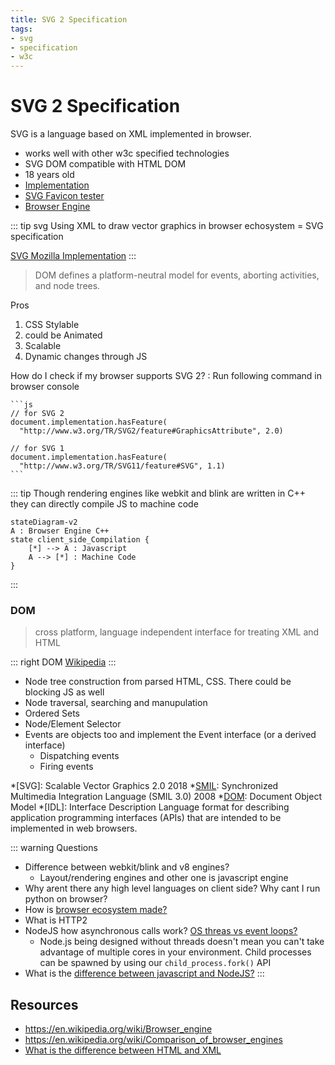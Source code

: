 ```yaml
---
title: SVG 2 Specification
tags:
- svg
- specification
- w3c
---
```


# SVG 2 Specification

<TagLinks />

SVG is a language based on XML implemented in browser.
* works well with other w3c specified technologies
* SVG DOM compatible with HTML DOM
* 18 years old
* [Implementation](https://www.w3.org/Graphics/SVG/WG/wiki/Implementations)
* [SVG Favicon tester](http://xn--dahlstrm-t4a.net/svg/favicon/favicon.html)
* [Browser Engine](https://en.wikipedia.org/wiki/Browser_engine)

::: tip svg
Using XML to draw vector graphics in browser echosystem $=$ SVG specification

[SVG Mozilla Implementation](http://www.graphicalweb.org/2005/papers/MozillaSVG/index.html)
:::

> DOM defines a platform-neutral model for events, aborting activities, and node trees.

Pros

1. CSS Stylable
2. could be Animated
3. Scalable
4. Dynamic changes through JS


How do I check if my browser supports SVG 2?
:   Run following command in browser console

    ```js
    // for SVG 2
    document.implementation.hasFeature(
      "http://www.w3.org/TR/SVG2/feature#GraphicsAttribute", 2.0)

    // for SVG 1
    document.implementation.hasFeature(
      "http://www.w3.org/TR/SVG11/feature#SVG", 1.1)
    ```
::: tip
Though rendering engines like webkit and blink are written in C++ they can directly compile JS to machine code

```mermaid
stateDiagram-v2
A : Browser Engine C++
state client_side_Compilation {
    [*] --> A : Javascript
    A --> [*] : Machine Code
}
```
:::



### DOM

> cross platform, language independent interface for treating XML and HTML

::: right
DOM [Wikipedia](https://en.wikipedia.org/wiki/Document_Object_Model)
:::

* Node tree construction from parsed HTML, CSS. There could be blocking JS as well
* Node traversal, searching and manupulation
* Ordered Sets
* Node/Element Selector
* Events are objects too and implement the Event interface (or a derived interface)
  * Dispatching events
  * Firing events

[specification]: https://www.w3.org/TR/SVG2/Overview.html
[SMIL]: https://www.w3.org/TR/2008/REC-SMIL3-20081201/
[DOM]: https://dom.spec.whatwg.org/
[blink]: https://www.chromium.org/blink

*[SVG]: Scalable Vector Graphics 2.0 2018
*[SMIL]: Synchronized Multimedia Integration Language (SMIL 3.0) 2008
*[DOM]: Document Object Model
*[IDL]: Interface Description Language format for describing application programming interfaces (APIs) that are intended to be implemented in web browsers.

::: warning Questions
* Difference between webkit/blink and v8 engines?
  * Layout/rendering engines and other one is javascript engine
* Why arent there any high level languages on client side? Why cant I run python on browser?
* How is [browser ecosystem made?](https://www.google.com/search?q=chrome+blink+architecture)
* What is HTTP2
* NodeJS how asynchronous calls work? [OS threas vs event loops?](https://nodejs.org/en/about/)
  * Node.js being designed without threads doesn't mean you can't take advantage of multiple cores in your environment. Child processes can be spawned by using our `child_process.fork()` API
* What is the [difference between javascript and NodeJS?](https://www.educba.com/javascript-vs-node-js/)
:::


## Resources

* https://en.wikipedia.org/wiki/Browser_engine
* https://en.wikipedia.org/wiki/Comparison_of_browser_engines
* [What is the difference between HTML and XML](https://www.guru99.com/xml-vs-html-difference.html#)

<Footer />
